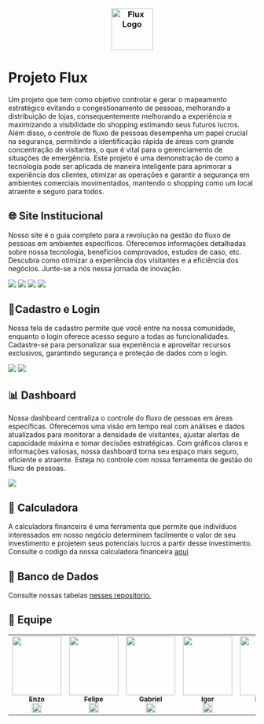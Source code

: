 <h3 align="center">
  <img src="https://i.imgur.com/JCfW7Ju.png" alt="Flux Logo" height="85"/>
</h3>

# Projeto Flux
<p>
Um projeto que tem como objetivo controlar e gerar o mapeamento estratégico evitando o congestionamento de pessoas, melhorando a distribuição de lojas, consequentemente melhorando a experiência e maximizando a visibilidade do shopping estimando seus futuros lucros. Além disso, o controle de fluxo de pessoas desempenha um papel crucial na segurança, permitindo a identificação rápida de áreas com grande concentração de visitantes, o que é vital para o gerenciamento de situações de emergência. Este projeto é uma demonstração de como a tecnologia pode ser aplicada de maneira inteligente para aprimorar a experiência dos clientes, otimizar as operações e garantir a segurança em ambientes comerciais movimentados, mantendo o shopping como um local atraente e seguro para todos.
</p>

## 🌐 Site Institucional
<p>
  Nosso site é o guia completo para a revolução na gestão do fluxo de pessoas em ambientes específicos. Oferecemos informações detalhadas sobre nossa tecnologia, benefícios comprovados, estudos de caso, etc. Descubra como otimizar a experiência dos visitantes e a eficiência dos negócios. Junte-se a nós nessa jornada de inovação.
</p>
<img  src="https://i.imgur.com/UB3uxA7.png" />
<img  src="https://i.imgur.com/YrOlc9P.png" />
<img  src="https://i.imgur.com/7BbXSB2.png" />
<img  src="https://i.imgur.com/WGWGSgZ.png" />

## 👤Cadastro e Login
<p>
  Nossa tela de cadastro permite que você entre na nossa comunidade, enquanto o login oferece acesso seguro a todas as funcionalidades. Cadastre-se para personalizar sua experiência e aproveitar recursos exclusivos, garantindo segurança e proteção de dados com o login. 
</p>
<img  src="https://i.imgur.com/n3onA6G.png" />
<img  src="https://i.imgur.com/NDyNFZm.png" />

## 📊 Dashboard
<p>
  Nossa dashboard centraliza o controle do fluxo de pessoas em áreas específicas. Oferecemos uma visão em tempo real com análises e dados atualizados para monitorar a densidade de visitantes, ajustar alertas de capacidade máxima e tomar decisões estratégicas. Com gráficos claros e informações valiosas, nossa dashboard torna seu espaço mais seguro, eficiente e atraente. Esteja no controle com nossa ferramenta de gestão do fluxo de pessoas.
</p>
<img  src="https://i.imgur.com/flEfcOa.png" />

## 🔢 Calculadora
A calculadora financeira é uma ferramenta que permite que indivíduos interessados em nosso negócio determinem facilmente o valor de seu investimento e projetem seus potenciais lucros a partir desse investimento.<br>
Consulte o codigo da nossa calculadora financeira [aqui](https://github.com/Projeto-Flux/Projeto-1Semestre-SPTECH/tree/main/Algoritmo)

## 💾 Banco de Dados
Consulte nossas tabelas [nesses repositorio.](https://github.com/Projeto-Flux/Projeto-1Semestre-SPTECH/tree/main/Banco%20de%20Dados)

## 👤 Equipe
<table>
  
<td  align="center"><a  href= "https://github.com/ezpmartins"><img src="https://i.imgur.com/RctKuzd.png" border-radius="50%"; height="120px"; width="100px;"/><br/><sub><b> Enzo </b></sub></a><br /><a  href="https://github.com/ezpmartins" ><img  src="https://cdn.jsdelivr.net/gh/devicons/devicon/icons/github/github-original.svg"  width="20"/></a>
</td>


<td  align="center"><a  href= "https://github.com/Felipe-Baamonde" ><img src="https://i.imgur.com/TYO0q2Z.png"  border-radius="50%"; height="120px"; width="100px;"/><br/><sub><b> Felipe </b></sub></a><br /><a  href="https://github.com/Felipe-Baamonde" ><img  src="https://cdn.jsdelivr.net/gh/devicons/devicon/icons/github/github-original.svg"  width="20"/></a>
</td>


<td  align="center"><a  href="https://github.com/Gabriel-SilvaSPTECH" ><img src="https://i.imgur.com/frI4jYw.png" border-radius="50%"; height="120px"; width="100px;"/><br/><sub><b> Gabriel </b></sub></a><br /><a  href="https://github.com/Gabriel-SilvaSPTECH" ><img  src="https://cdn.jsdelivr.net/gh/devicons/devicon/icons/github/github-original.svg"  width="20"/></a>
</td>


<td  align="center"><a  href="https://github.com/IgorMoura1" ><img src="https://i.imgur.com/Cy96635.png" border-radius="50%";  height="120px"; width="100px;"/><br/><sub><b> Igor </b></sub></a><br /><a  href="https://github.com/IgorMoura1" ><img  src="https://cdn.jsdelivr.net/gh/devicons/devicon/icons/github/github-original.svg"  width="20"/></a>
</td>


<td  align="center"><a  href="https://github.com/Lucas-Oristanio" ><img  src="https://i.imgur.com/FP2pm83.png" border-radius="50%";  height="120px"; width="100px;"/><br/><sub><b> Lucas </b></sub></a><br /><a  href="https://github.com/Lucas-Oristanio" ><img  src="https://cdn.jsdelivr.net/gh/devicons/devicon/icons/github/github-original.svg"  width="20"/></a>
</td>


<td  align="center"><a  href="https://github.com/NathanCavalcante2004" ><img src="https://i.imgur.com/ZNFekB6.png" border-radius="50%"; height="120px"; width="100px;"/><br/><sub><b> Nathan </b></sub></a><br /><a  href="https://github.com/NathanCavalcante2004" ><img  src="https://cdn.jsdelivr.net/gh/devicons/devicon/icons/github/github-original.svg"  width="20"/></a>
</td>


</table>

